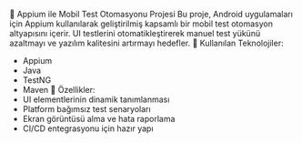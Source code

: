 📱 Appium ile Mobil Test Otomasyonu Projesi
Bu proje, Android uygulamaları için Appium kullanılarak geliştirilmiş kapsamlı bir mobil test otomasyon altyapısını içerir. UI testlerini otomatikleştirerek manuel test yükünü azaltmayı ve yazılım kalitesini artırmayı hedefler.
🔧 Kullanılan Teknolojiler:
- Appium
- Java
- TestNG
- Maven
🎯 Özellikler:
- UI elementlerinin dinamik tanımlanması
- Platform bağımsız test senaryoları
- Ekran görüntüsü alma ve hata raporlama
- CI/CD entegrasyonu için hazır yapı
